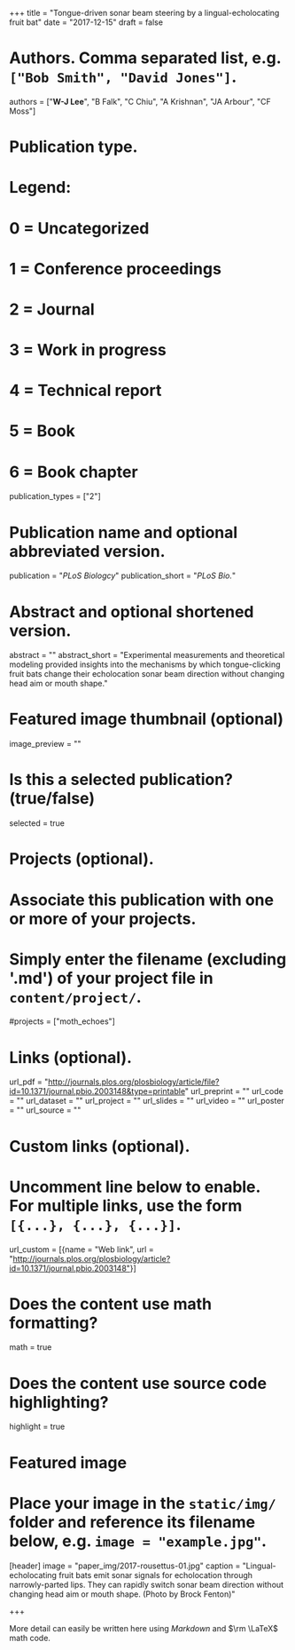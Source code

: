 +++
title = "Tongue-driven sonar beam steering by a lingual-echolocating fruit bat"
date = "2017-12-15"
draft = false

# Authors. Comma separated list, e.g. `["Bob Smith", "David Jones"]`.
authors = ["**W-J Lee**", "B Falk", "C Chiu", "A Krishnan", "JA Arbour", "CF Moss"]

# Publication type.
# Legend:
# 0 = Uncategorized
# 1 = Conference proceedings
# 2 = Journal
# 3 = Work in progress
# 4 = Technical report
# 5 = Book
# 6 = Book chapter
publication_types = ["2"]

# Publication name and optional abbreviated version.
publication = "*PLoS Biologcy*"
publication_short = "*PLoS Bio.*"

# Abstract and optional shortened version.
abstract = ""
abstract_short = "Experimental measurements and theoretical modeling provided insights into the mechanisms by which tongue-clicking fruit bats change their echolocation sonar beam direction without changing head aim or mouth shape."

# Featured image thumbnail (optional)
image_preview = ""

# Is this a selected publication? (true/false)
selected = true

# Projects (optional).
#   Associate this publication with one or more of your projects.
#   Simply enter the filename (excluding '.md') of your project file in `content/project/`.
#projects = ["moth_echoes"]

# Links (optional).
url_pdf = "http://journals.plos.org/plosbiology/article/file?id=10.1371/journal.pbio.2003148&type=printable"
url_preprint = ""
url_code = ""
url_dataset = ""
url_project = ""
url_slides = ""
url_video = ""
url_poster = ""
url_source = ""

# Custom links (optional).
#   Uncomment line below to enable. For multiple links, use the form `[{...}, {...}, {...}]`.
url_custom = [{name = "Web link", url = "http://journals.plos.org/plosbiology/article?id=10.1371/journal.pbio.2003148"}]

# Does the content use math formatting?
math = true

# Does the content use source code highlighting?
highlight = true

# Featured image
# Place your image in the `static/img/` folder and reference its filename below, e.g. `image = "example.jpg"`.
[header]
image = "paper_img/2017-rousettus-01.jpg"
caption = "Lingual-echolocating fruit bats emit sonar signals for echolocation through narrowly-parted lips. They can rapidly switch sonar beam direction without changing head aim or mouth shape. (Photo by Brock Fenton)"

+++

More detail can easily be written here using *Markdown* and $\rm \LaTeX$ math code.
